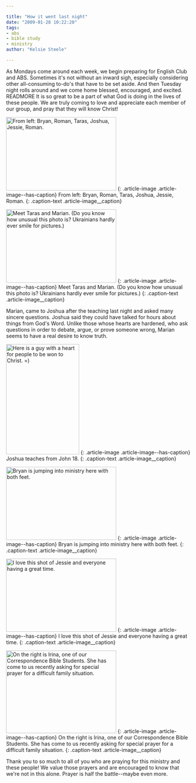 ```yaml
---

title: "How it went last night"
date: "2009-01-28 10:22:20"
tags:
- abs
- bible study
- ministry
author: "Kelsie Steele"

---
```


As Mondays come around each week, we begin preparing for English Club and ABS. Sometimes it's not without an inward sigh, especially considering other all-consuming to-do's that have to be set aside. And then Tuesday night rolls around and we come home blessed, encouraged, and excited. READMORE It is so great to be a part of what God is doing in the lives of these people. We are truly coming to love and appreciate each member of our group, and pray that they will know Christ!

<a href="//d21yo20tm8bmc2.cloudfront.net/2009/01/cimg3479.jpg"><img class="size-medium wp-image-380" title="Click to enlarge" src="//d21yo20tm8bmc2.cloudfront.net/2009/01/cimg3479-300x200.jpg" alt="From left: Bryan, Roman, Taras, Joshua, Jessie, Roman." width="300" height="200" /></a>
{: .article-image .article-image--has-caption}
From left: Bryan, Roman, Taras, Joshua, Jessie, Roman.
{: .caption-text .article-image__caption}

<a href="//d21yo20tm8bmc2.cloudfront.net/2009/01/cimg3461.jpg"><img class="size-medium wp-image-372" title="Click to enlarge" src="//d21yo20tm8bmc2.cloudfront.net/2009/01/cimg3461-300x200.jpg" alt="Meet Taras and Marian. (Do you know how unusual this photo is? Ukrainians hardly ever smile for pictures.)" width="300" height="200" /></a>
{: .article-image .article-image--has-caption}
Meet Taras and Marian. (Do you know how unusual this photo is? Ukrainians hardly ever smile for pictures.)
{: .caption-text .article-image__caption}

Marian, came to Joshua after the teaching last night and asked many sincere questions. Joshua said they could have talked for hours about things from God's Word. Unlike those whose hearts are hardened, who ask questions in order to debate, argue, or prove someone wrong, Marian seems to have a real desire to know truth.

<a href="//d21yo20tm8bmc2.cloudfront.net/2009/01/cimg3470.jpg"><img class="size-medium wp-image-375" title="cimg3470" src="//d21yo20tm8bmc2.cloudfront.net/2009/01/cimg3470-199x300.jpg" alt="Here is a guy with a heart for people to be won to Christ. =)" width="199" height="300" /></a>
{: .article-image .article-image--has-caption}
Joshua teaches from John 18.
{: .caption-text .article-image__caption}

<a href="//d21yo20tm8bmc2.cloudfront.net/2009/01/cimg3462.jpg"><img class="size-medium wp-image-376" title="cimg3462" src="//d21yo20tm8bmc2.cloudfront.net/2009/01/cimg3462-300x199.jpg" alt="Bryan is jumping into ministry here with both feet." width="300" height="199" /></a>
{: .article-image .article-image--has-caption}
Bryan is jumping into ministry here with both feet.
{: .caption-text .article-image__caption}

<a href="//d21yo20tm8bmc2.cloudfront.net/2009/01/cimg3473.jpg"><img class="size-medium wp-image-377" title="cimg3473" src="//d21yo20tm8bmc2.cloudfront.net/2009/01/cimg3473-300x199.jpg" alt="I love this shot of Jessie and everyone having a great time." width="300" height="199" /></a>
{: .article-image .article-image--has-caption}
I love this shot of Jessie and everyone having a great time.
{: .caption-text .article-image__caption}

<a href="//d21yo20tm8bmc2.cloudfront.net/2009/01/cimg3480-1.jpg"><img class="size-medium wp-image-379" title="cimg3480-1" src="//d21yo20tm8bmc2.cloudfront.net/2009/01/cimg3480-1-300x225.jpg" alt="On the right is Irina, one of our Correspondence Bible Students. She has come to us recently asking for special prayer for a difficult family situation." width="300" height="225" /></a>
{: .article-image .article-image--has-caption}
On the right is Irina, one of our Correspondence Bible Students. She has come to us recently asking for special prayer for a difficult family situation.
{: .caption-text .article-image__caption}

Thank you to so much to all of you who are praying for this ministry and these people! We value those prayers and are encouraged to know that we're not in this alone. Prayer is half the battle--maybe even more.
